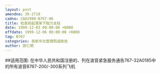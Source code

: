 ```yaml
---
layout: post
amendno: 39-2710
cadno: CAD1999-B767-06
title: 检查前起落架下阻力支柱
date: 1999-12-03 00:00:00 +0800
effdate: 1999-12-06 00:00:00 +0800
tag: B767
categories: 民航华北管理局适航处
author: 邵仁明
---
```


##适用范围:
在中华人民共和国注册的、列在波音紧急服务通告767-32A0185中的所有波音B767-200/-300系列飞机


